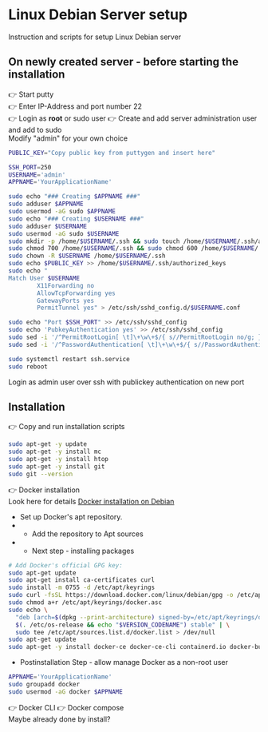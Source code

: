 # **Linux Debian Server setup**
Instruction and scripts for setup Linux Debian server 
## On newly created server - before starting the installation 
👉 Start putty<br>
👉 Enter IP-Address and port number 22<br>
👉 Login as **root** or sudo user
👉 Create and add server administration user and add to sudo<br>
Modify "admin" for your own choice 
```sh
PUBLIC_KEY="Copy public key from puttygen and insert here"
```
```sh
SSH_PORT=250
USERNAME='admin'
APPNAME='YourApplicationName'
```

```sh
sudo echo "### Creating $APPNAME ###"
sudo adduser $APPNAME
sudo usermod -aG sudo $APPNAME
sudo echo "### Creating $USERNAME ###"
sudo adduser $USERNAME
sudo usermod -aG sudo $USERNAME
sudo mkdir -p /home/$USERNAME/.ssh && sudo touch /home/$USERNAME/.ssh/authorized_keys
sudo chmod 700 /home/$USERNAME/.ssh && sudo chmod 600 /home/$USERNAME/.ssh/authorized_keys
sudo chown -R $USERNAME /home/$USERNAME/.ssh
sudo echo $PUBLIC_KEY >> /home/$USERNAME/.ssh/authorized_keys
sudo echo "
Match User $USERNAME
        X11Forwarding no
        AllowTcpForwarding yes
        GatewayPorts yes
        PermitTunnel yes" > /etc/ssh/sshd_config.d/$USERNAME.conf
```

```sh
sudo echo "Port $SSH_PORT" >> /etc/ssh/sshd_config
sudo echo 'PubkeyAuthentication yes' >> /etc/ssh/sshd_config
sudo sed -i '/^PermitRootLogin[ \t]\+\w\+$/{ s//PermitRootLogin no/g; }' /etc/ssh/sshd_config
sudo sed -i '/^PasswordAuthentication[ \t]\+\w\+$/{ s//PasswordAuthentication no/g; }' /etc/ssh/sshd_config
```

```sh
sudo systemctl restart ssh.service
sudo reboot
```
Login as admin user over ssh with publickey authentication on new port 

## Installation
👉 Copy and run installation scripts
```sh
sudo apt-get -y update
sudo apt-get -y install mc
sudo apt-get -y install htop
sudo apt-get -y install git
sudo git --version
```

👉 Docker installation<br>
Look here for details 
[Docker installation on Debian](https://docs.docker.com/engine/install/debian/)<br>
- Set up Docker's apt repository.
- - Add the repository to Apt sources 
- - Next step - installing packages
```sh
# Add Docker's official GPG key:
sudo apt-get update
sudo apt-get install ca-certificates curl
sudo install -m 0755 -d /etc/apt/keyrings
sudo curl -fsSL https://download.docker.com/linux/debian/gpg -o /etc/apt/keyrings/docker.asc
sudo chmod a+r /etc/apt/keyrings/docker.asc
sudo echo \
  "deb [arch=$(dpkg --print-architecture) signed-by=/etc/apt/keyrings/docker.asc] https://download.docker.com/linux/debian \
  $(. /etc/os-release && echo "$VERSION_CODENAME") stable" | \
  sudo tee /etc/apt/sources.list.d/docker.list > /dev/null
sudo apt-get update
sudo apt-get -y install docker-ce docker-ce-cli containerd.io docker-buildx-plugin docker-compose-plugin
```

- Postinstallation Step - allow manage Docker as a non-root user
```sh
APPNAME='YourApplicationName'
sudo groupadd docker
sudo usermod -aG docker $APPNAME
```

👉 Docker CLI 👉 Docker compose<br>
Maybe already done by install?
